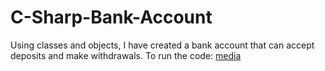 # C-Sharp-Bank-Account

Using classes and objects, I have created a bank account that can accept deposits and make withdrawals. To run the code:
[media](media/media.png)
